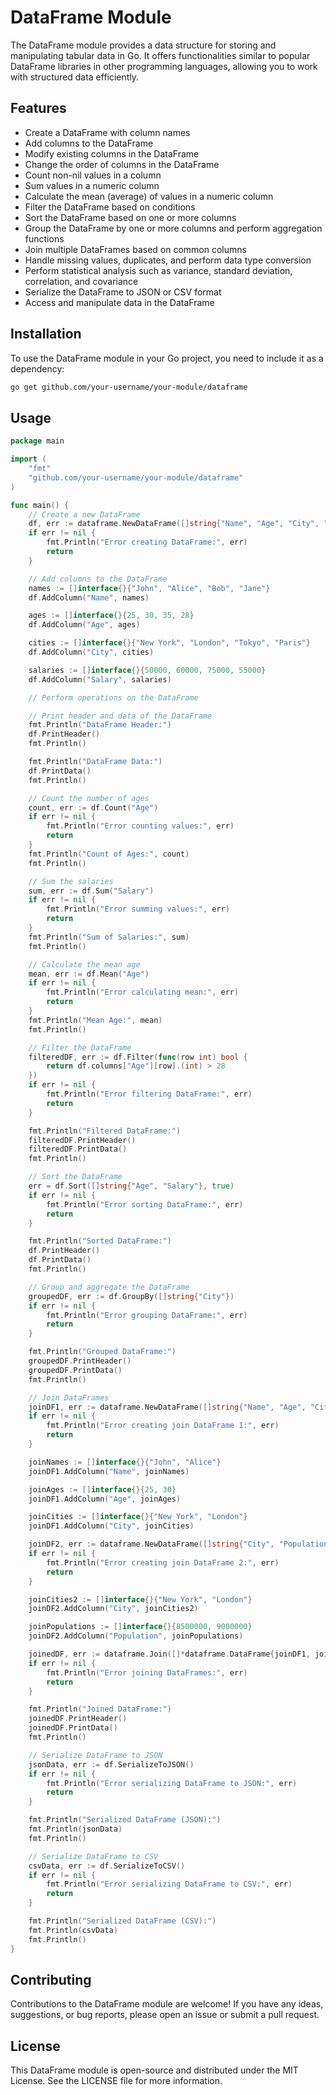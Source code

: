 # DataFrame Module

The DataFrame module provides a data structure for storing and manipulating tabular data in Go. It offers functionalities similar to popular DataFrame libraries in other programming languages, allowing you to work with structured data efficiently.

## Features

- Create a DataFrame with column names
- Add columns to the DataFrame
- Modify existing columns in the DataFrame
- Change the order of columns in the DataFrame
- Count non-nil values in a column
- Sum values in a numeric column
- Calculate the mean (average) of values in a numeric column
- Filter the DataFrame based on conditions
- Sort the DataFrame based on one or more columns
- Group the DataFrame by one or more columns and perform aggregation functions
- Join multiple DataFrames based on common columns
- Handle missing values, duplicates, and perform data type conversion
- Perform statistical analysis such as variance, standard deviation, correlation, and covariance
- Serialize the DataFrame to JSON or CSV format
- Access and manipulate data in the DataFrame

## Installation

To use the DataFrame module in your Go project, you need to include it as a dependency:

```bash
go get github.com/your-username/your-module/dataframe
```
## Usage
```go
package main

import (
	"fmt"
	"github.com/your-username/your-module/dataframe"
)

func main() {
	// Create a new DataFrame
	df, err := dataframe.NewDataFrame([]string{"Name", "Age", "City", "Salary"})
	if err != nil {
		fmt.Println("Error creating DataFrame:", err)
		return
	}

	// Add columns to the DataFrame
	names := []interface{}{"John", "Alice", "Bob", "Jane"}
	df.AddColumn("Name", names)

	ages := []interface{}{25, 30, 35, 28}
	df.AddColumn("Age", ages)

	cities := []interface{}{"New York", "London", "Tokyo", "Paris"}
	df.AddColumn("City", cities)

	salaries := []interface{}{50000, 60000, 75000, 55000}
	df.AddColumn("Salary", salaries)

	// Perform operations on the DataFrame

	// Print header and data of the DataFrame
	fmt.Println("DataFrame Header:")
	df.PrintHeader()
	fmt.Println()

	fmt.Println("DataFrame Data:")
	df.PrintData()
	fmt.Println()

	// Count the number of ages
	count, err := df.Count("Age")
	if err != nil {
		fmt.Println("Error counting values:", err)
		return
	}
	fmt.Println("Count of Ages:", count)
	fmt.Println()

	// Sum the salaries
	sum, err := df.Sum("Salary")
	if err != nil {
		fmt.Println("Error summing values:", err)
		return
	}
	fmt.Println("Sum of Salaries:", sum)
	fmt.Println()

	// Calculate the mean age
	mean, err := df.Mean("Age")
	if err != nil {
		fmt.Println("Error calculating mean:", err)
		return
	}
	fmt.Println("Mean Age:", mean)
	fmt.Println()

	// Filter the DataFrame
	filteredDF, err := df.Filter(func(row int) bool {
		return df.columns["Age"][row].(int) > 28
	})
	if err != nil {
		fmt.Println("Error filtering DataFrame:", err)
		return
	}

	fmt.Println("Filtered DataFrame:")
	filteredDF.PrintHeader()
	filteredDF.PrintData()
	fmt.Println()

	// Sort the DataFrame
	err = df.Sort([]string{"Age", "Salary"}, true)
	if err != nil {
		fmt.Println("Error sorting DataFrame:", err)
		return
	}

	fmt.Println("Sorted DataFrame:")
	df.PrintHeader()
	df.PrintData()
	fmt.Println()

	// Group and aggregate the DataFrame
	groupedDF, err := df.GroupBy([]string{"City"})
	if err != nil {
		fmt.Println("Error grouping DataFrame:", err)
		return
	}

	fmt.Println("Grouped DataFrame:")
	groupedDF.PrintHeader()
	groupedDF.PrintData()
	fmt.Println()

	// Join DataFrames
	joinDF1, err := dataframe.NewDataFrame([]string{"Name", "Age", "City"})
	if err != nil {
		fmt.Println("Error creating join DataFrame 1:", err)
		return
	}

	joinNames := []interface{}{"John", "Alice"}
	joinDF1.AddColumn("Name", joinNames)

	joinAges := []interface{}{25, 30}
	joinDF1.AddColumn("Age", joinAges)

	joinCities := []interface{}{"New York", "London"}
	joinDF1.AddColumn("City", joinCities)

	joinDF2, err := dataframe.NewDataFrame([]string{"City", "Population"})
	if err != nil {
		fmt.Println("Error creating join DataFrame 2:", err)
		return
	}

	joinCities2 := []interface{}{"New York", "London"}
	joinDF2.AddColumn("City", joinCities2)

	joinPopulations := []interface{}{8500000, 9000000}
	joinDF2.AddColumn("Population", joinPopulations)

	joinedDF, err := dataframe.Join([]*dataframe.DataFrame{joinDF1, joinDF2}, []string{"City"})
	if err != nil {
		fmt.Println("Error joining DataFrames:", err)
		return
	}

	fmt.Println("Joined DataFrame:")
	joinedDF.PrintHeader()
	joinedDF.PrintData()
	fmt.Println()

	// Serialize DataFrame to JSON
	jsonData, err := df.SerializeToJSON()
	if err != nil {
		fmt.Println("Error serializing DataFrame to JSON:", err)
		return
	}

	fmt.Println("Serialized DataFrame (JSON):")
	fmt.Println(jsonData)
	fmt.Println()

	// Serialize DataFrame to CSV
	csvData, err := df.SerializeToCSV()
	if err != nil {
		fmt.Println("Error serializing DataFrame to CSV:", err)
		return
	}

	fmt.Println("Serialized DataFrame (CSV):")
	fmt.Println(csvData)
	fmt.Println()
}
```

## Contributing
Contributions to the DataFrame module are welcome! If you have any ideas, suggestions, or bug reports, please open an issue or submit a pull request.

## License
This DataFrame module is open-source and distributed under the MIT License. See the LICENSE file for more information.
